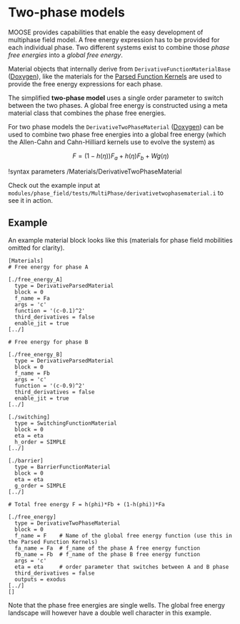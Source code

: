 # Two-phase models

MOOSE provides capabilities that enable the easy development of multiphase field model. A free energy expression has to be provided for each individual phase. Two different systems exist to combine those _phase free energies_ into a _global free energy_.

Material objects that internally derive from ```DerivativeFunctionMaterialBase``` ([Doxygen](http://mooseframework.org/docs/doxygen/modules/classDerivativeFunctionMaterialBase.html)), like the materials for the [Parsed Function Kernels](ParsedFunctionKernels) are used to provide the free energy expressions for each phase.

The simplified **two-phase model** uses a single order parameter to switch between the two phases. A global free energy is constructed using a meta material class that combines the phase free energies.

For two phase models the ```DerivativeTwoPhaseMaterial``` ([Doxygen](http://mooseframework.org/docs/doxygen/modules/classDerivativeTwoPhaseMaterial.html)) can be used to combine two phase free energies into a global free energy (which the Allen-Cahn and Cahn-Hilliard kernels use to evolve the system) as

$$
F = \left(1-h(\eta)\right) F_a + h(\eta)F_b + Wg(\eta)
$$

!syntax parameters /Materials/DerivativeTwoPhaseMaterial

Check out the example input at ```modules/phase_field/tests/MultiPhase/derivativetwophasematerial.i``` to see it in action.

## Example

An example material block looks like this (materials for phase field mobilities omitted for clarity).

```puppet
[Materials]
# Free energy for phase A

[./free_energy_A]
  type = DerivativeParsedMaterial
  block = 0
  f_name = Fa
  args = 'c'
  function = '(c-0.1)^2'
  third_derivatives = false
  enable_jit = true
[../]

# Free energy for phase B

[./free_energy_B]
  type = DerivativeParsedMaterial
  block = 0
  f_name = Fb
  args = 'c'
  function = '(c-0.9)^2'
  third_derivatives = false
  enable_jit = true
[../]

[./switching]
  type = SwitchingFunctionMaterial
  block = 0
  eta = eta
  h_order = SIMPLE
[../]

[./barrier]
  type = BarrierFunctionMaterial
  block = 0
  eta = eta
  g_order = SIMPLE
[../]

# Total free energy F = h(phi)*Fb + (1-h(phi))*Fa

[./free_energy]
  type = DerivativeTwoPhaseMaterial
  block = 0
  f_name = F    # Name of the global free energy function (use this in the Parsed Function Kernels)
  fa_name = Fa  # f_name of the phase A free energy function
  fb_name = Fb  # f_name of the phase B free energy function
  args = 'c'
  eta = eta     # order parameter that switches between A and B phase
  third_derivatives = false
  outputs = exodus
[../]
[]
```

Note that the phase free energies are single wells. The global free energy landscape will however have a double well character in this example.
